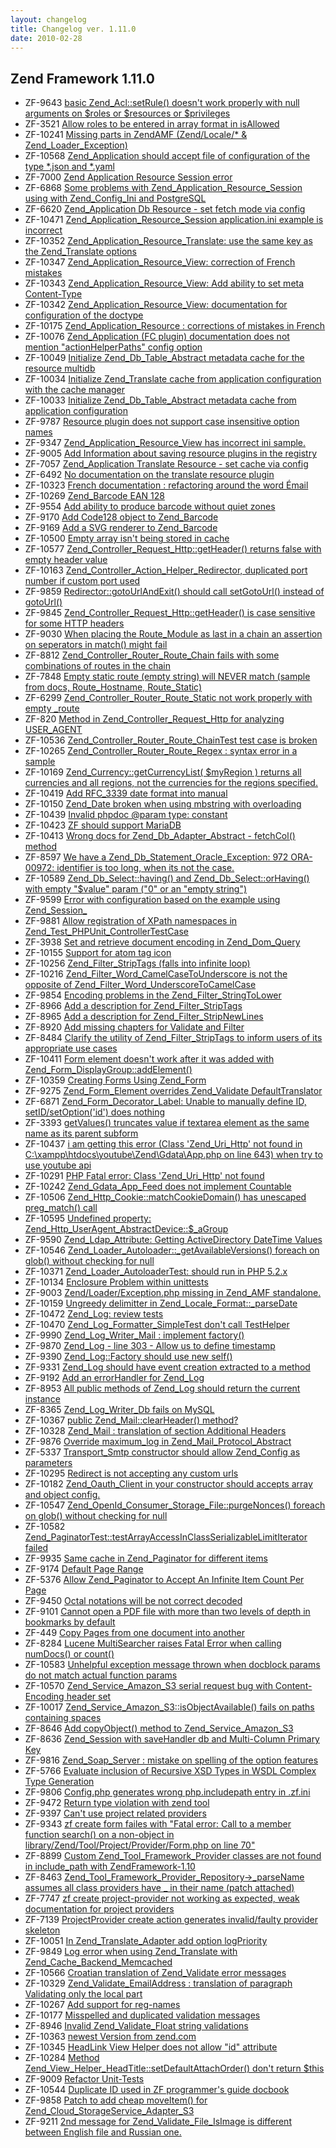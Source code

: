 ```yaml
---
layout: changelog
title: Changelog ver. 1.11.0
date: 2010-02-28
---
```


## Zend Framework 1.11.0

- ZF-9643	[basic Zend_Acl::setRule() doesn't work properly with null arguments on $roles or $resources or $privileges](/issue/browse/ZF-9643)
- ZF-3521	[Allow roles to be entered in array format in isAllowed](/issue/browse/ZF-3521)
- ZF-10241	[Missing parts in ZendAMF (Zend/Locale/* & Zend_Loader_Exception)](/issue/browse/ZF-10241)
- ZF-10568	[Zend_Application should accept file of configuration of the  type *.json and *.yaml](/issue/browse/ZF-10568)
- ZF-7000	[Zend Application Resource Session error](/issue/browse/ZF-7000)
- ZF-6868	[Some problems with Zend_Application_Resource_Session using with Zend_Config_Ini and PostgreSQL](/issue/browse/ZF-6868)
- ZF-6620	[Zend_Application Db Resource - set fetch mode via config](/issue/browse/ZF-6620)
- ZF-10471	[Zend_Application_Resource_Session application.ini example is incorrect](/issue/browse/ZF-10471)
- ZF-10352	[Zend_Application_Resource_Translate: use the same key as the Zend_Translate options](/issue/browse/ZF-10352)
- ZF-10347	[Zend_Application_Resource_View: correction of French mistakes](/issue/browse/ZF-10347)
- ZF-10343	[Zend_Application_Resource_View: Add ability to set meta Content-Type](/issue/browse/ZF-10343)
- ZF-10342	[Zend_Application_Resource_View: documentation for configuration of the doctype](/issue/browse/ZF-10342)
- ZF-10175	[Zend_Application_Resource : corrections of mistakes in French](/issue/browse/ZF-10175)
- ZF-10076	[Zend_Application (FC plugin) documentation does not mention "actionHelperPaths" config option](/issue/browse/ZF-10076)
- ZF-10049	[Initialize Zend_Db_Table_Abstract metadata cache for the resource multidb](/issue/browse/ZF-10049)
- ZF-10034	[Initialize Zend_Translate cache from application configuration with the cache manager](/issue/browse/ZF-10034)
- ZF-10033	[Initialize Zend_Db_Table_Abstract metadata cache from application configuration](/issue/browse/ZF-10033)
- ZF-9787	[Resource plugin does not support case insensitive option names](/issue/browse/ZF-9787)
- ZF-9347	[Zend_Application_Resource_View has incorrect ini sample. ](/issue/browse/ZF-9347)
- ZF-9005	[Add Information about saving resource plugins in the registry](/issue/browse/ZF-9005)
- ZF-7057	[Zend_Application Translate Resource - set cache via config](/issue/browse/ZF-7057)
- ZF-6492	[No documentation on the translate resource plugin](/issue/browse/ZF-6492)
- ZF-10323	[French documentation : refactoring around the word Émail](/issue/browse/ZF-10323)
- ZF-10269	[Zend_Barcode EAN 128](/issue/browse/ZF-10269)
- ZF-9554	[Add ability to produce barcode without quiet zones](/issue/browse/ZF-9554)
- ZF-9170	[Add Code128 object to Zend_Barcode](/issue/browse/ZF-9170)
- ZF-9169	[Add a SVG renderer to Zend_Barcode](/issue/browse/ZF-9169)
- ZF-10500	[Empty array isn't being stored in cache](/issue/browse/ZF-10500)
- ZF-10577	[Zend_Controller_Request_Http::getHeader() returns false with empty header value](/issue/browse/ZF-10577)
- ZF-10163	[Zend_Controller_Action_Helper_Redirector, duplicated port number if custom port used](/issue/browse/ZF-10163)
- ZF-9859	[Redirector::gotoUrlAndExit() should call setGotoUrl() instead of gotoUrl()](/issue/browse/ZF-9859)
- ZF-9845	[Zend_Controller_Request_Http::getHeader() is case sensitive for some HTTP headers](/issue/browse/ZF-9845)
- ZF-9030	[When placing the Route_Module as last in a chain an assertion on seperators in match() might fail](/issue/browse/ZF-9030)
- ZF-8812	[Zend_Controller_Router_Route_Chain fails with some combinations of routes in the chain](/issue/browse/ZF-8812)
- ZF-7848	[Empty static route (empty string) will NEVER match (sample from docs, Route_Hostname, Route_Static)](/issue/browse/ZF-7848)
- ZF-6299	[Zend_Controller_Router_Route_Static not work properly with empty _route](/issue/browse/ZF-6299)
- ZF-820	[Method in Zend_Controller_Request_Http for analyzing USER_AGENT](/issue/browse/ZF-820)
- ZF-10536	[Zend_Controller_Router_Route_ChainTest test case is broken](/issue/browse/ZF-10536)
- ZF-10265	[Zend_Controller_Router_Route_Regex : syntax error in a sample](/issue/browse/ZF-10265)
- ZF-10169	[Zend_Currency::getCurrencyList( $myRegion ) returns all currencies and all regions, not the currencies for the regions specified.](/issue/browse/ZF-10169)
- ZF-10419	[Add RFC_3339 date format into manual](/issue/browse/ZF-10419)
- ZF-10150	[Zend_Date broken when using mbstring with overloading](/issue/browse/ZF-10150)
- ZF-10439	[Invalid phpdoc @param type: constant](/issue/browse/ZF-10439)
- ZF-10423	[ZF should support MariaDB](/issue/browse/ZF-10423)
- ZF-10413	[Wrong docs for Zend_Db_Adapter_Abstract - fetchCol() method](/issue/browse/ZF-10413)
- ZF-8597	[We have a Zend_Db_Statement_Oracle_Exception: 972 ORA-00972: identifier is too long, when its not the case.](/issue/browse/ZF-8597)
- ZF-10589	[Zend_Db_Select::having() and Zend_Db_Select::orHaving() with empty "$value" param ("0" or an "empty string")](/issue/browse/ZF-10589)
- ZF-9599	[Error with configuration based on the example using Zend_Session_](/issue/browse/ZF-9599)
- ZF-9881	[Allow registration of XPath namespaces in Zend_Test_PHPUnit_ControllerTestCase](/issue/browse/ZF-9881)
- ZF-3938	[Set and retrieve document encoding in Zend_Dom_Query](/issue/browse/ZF-3938)
- ZF-10155	[Support for atom tag icon](/issue/browse/ZF-10155)
- ZF-10256	[Zend_Filter_StripTags (falls into infinite loop)](/issue/browse/ZF-10256)
- ZF-10216	[Zend_Filter_Word_CamelCaseToUnderscore is not the opposite of Zend_Filter_Word_UnderscoreToCamelCase](/issue/browse/ZF-10216)
- ZF-9854	[Encoding problems in the Zend_Filter_StringToLower](/issue/browse/ZF-9854)
- ZF-8966	[Add a description for Zend_Filter_StripTags](/issue/browse/ZF-8966)
- ZF-8965	[Add a description for Zend_Filter_StripNewLines](/issue/browse/ZF-8965)
- ZF-8920	[Add missing chapters for Validate and Filter](/issue/browse/ZF-8920)
- ZF-8484	[Clarify the utility of Zend_Filter_StripTags to inform users of its appropriate use cases](/issue/browse/ZF-8484)
- ZF-10411	[Form element doesn't work after it was added with Zend_Form_DisplayGroup::addElement()](/issue/browse/ZF-10411)
- ZF-10359	[Creating Forms Using Zend_Form](/issue/browse/ZF-10359)
- ZF-9275	[Zend_Form_Element overrides Zend_Validate DefaultTranslator](/issue/browse/ZF-9275)
- ZF-6871	[Zend_Form_Decorator_Label: Unable to manually define ID, setID/setOption('id') does nothing](/issue/browse/ZF-6871)
- ZF-3393	[getValues() truncates value if textarea element as the same name as its parent subform](/issue/browse/ZF-3393)
- ZF-10437	[i am getting this error (Class 'Zend_Uri_Http' not found in C:\xampp\htdocs\youtube\Zend\Gdata\App.php on line 643) when try to use youtube api](/issue/browse/ZF-10437)
- ZF-10291	[PHP Fatal error:  Class 'Zend_Uri_Http' not found](/issue/browse/ZF-10291)
- ZF-10242	[Zend_Gdata_App_Feed does not implement Countable](/issue/browse/ZF-10242)
- ZF-10506	[Zend_Http_Cookie::matchCookieDomain() has unescaped preg_match() call](/issue/browse/ZF-10506)
- ZF-10595	[Undefined property: Zend_Http_UserAgent_AbstractDevice::$_aGroup](/issue/browse/ZF-10595)
- ZF-9590	[Zend_Ldap_Attribute: Getting ActiveDirectory DateTime Values](/issue/browse/ZF-9590)
- ZF-10546	[Zend_Loader_Autoloader::_getAvailableVersions() foreach on glob() without checking for null](/issue/browse/ZF-10546)
- ZF-10371	[Zend_Loader_AutoloaderTest: should run in PHP 5.2.x](/issue/browse/ZF-10371)
- ZF-10134	[Enclosure Problem within unittests](/issue/browse/ZF-10134)
- ZF-9003	[Zend/Loader/Exception.php missing in Zend_AMF standalone.](/issue/browse/ZF-9003)
- ZF-10159	[Ungreedy delimitter in Zend_Locale_Format::_parseDate](/issue/browse/ZF-10159)
- ZF-10472	[Zend_Log: review tests](/issue/browse/ZF-10472)
- ZF-10470	[Zend_Log_Formatter_SimpleTest don't call TestHelper](/issue/browse/ZF-10470)
- ZF-9990	[Zend_Log_Writer_Mail : implement factory()](/issue/browse/ZF-9990)
- ZF-9870	[Zend_Log - line 303 - Allow us to define timestamp](/issue/browse/ZF-9870)
- ZF-9390	[Zend_Log::Factory should use new self()](/issue/browse/ZF-9390)
- ZF-9331	[Zend_Log should have event creation extracted to a method](/issue/browse/ZF-9331)
- ZF-9192	[Add an errorHandler for Zend_Log](/issue/browse/ZF-9192)
- ZF-8953	[All public methods of Zend_Log should return the current instance](/issue/browse/ZF-8953)
- ZF-8365	[Zend_Log_Writer_Db fails on MySQL](/issue/browse/ZF-8365)
- ZF-10367	[public Zend_Mail::clearHeader() method?](/issue/browse/ZF-10367)
- ZF-10328	[Zend_Mail : translation of section Additional Headers](/issue/browse/ZF-10328)
- ZF-9876	[Override maximum_log in Zend_Mail_Protocol_Abstract](/issue/browse/ZF-9876)
- ZF-5337	[Transport_Smtp constructor should allow Zend_Config as parameters](/issue/browse/ZF-5337)
- ZF-10295	[Redirect is not accepting any custom urls](/issue/browse/ZF-10295)
- ZF-10182	[Zend_Oauth_Client in your constructor should accepts array and object config.](/issue/browse/ZF-10182)
- ZF-10547	[Zend_OpenId_Consumer_Storage_File::purgeNonces() foreach on glob() without checking for null](/issue/browse/ZF-10547)
- ZF-10582	[Zend_PaginatorTest::testArrayAccessInClassSerializableLimitIterator failed](/issue/browse/ZF-10582)
- ZF-9935	[Same cache in Zend_Paginator for different items](/issue/browse/ZF-9935)
- ZF-9174	[Default Page Range](/issue/browse/ZF-9174)
- ZF-5376	[Allow Zend_Paginator to Accept An Infinite Item Count Per Page](/issue/browse/ZF-5376)
- ZF-9450	[Octal notations will be not correct decoded](/issue/browse/ZF-9450)
- ZF-9101	[Cannot open a PDF file with more than two levels of depth in bookmarks by default](/issue/browse/ZF-9101)
- ZF-449	[Copy Pages from one document into another](/issue/browse/ZF-449)
- ZF-8284	[Lucene MultiSearcher raises Fatal Error when calling numDocs() or count()](/issue/browse/ZF-8284)
- ZF-10583	[Unhelpful exception message thrown when docblock params do not match actual function params](/issue/browse/ZF-10583)
- ZF-10570	[Zend_Service_Amazon_S3 serial request bug with Content-Encoding header set](/issue/browse/ZF-10570)
- ZF-10017	[Zend_Service_Amazon_S3::isObjectAvailable() fails on paths containing spaces](/issue/browse/ZF-10017)
- ZF-8646	[Add copyObject() method to Zend_Service_Amazon_S3](/issue/browse/ZF-8646)
- ZF-8636	[Zend_Session with saveHandler db and Multi-Column Primary Key](/issue/browse/ZF-8636)
- ZF-9816	[Zend_Soap_Server : mistake on spelling of the option features](/issue/browse/ZF-9816)
- ZF-5766	[Evaluate inclusion of Recursive XSD Types in WSDL Complex Type Generation](/issue/browse/ZF-5766)
- ZF-9806	[Config.php generates wrong php.includepath entry in .zf.ini](/issue/browse/ZF-9806)
- ZF-9472	[Return type violation with zend tool](/issue/browse/ZF-9472)
- ZF-9397	[Can't use project related providers](/issue/browse/ZF-9397)
- ZF-9343	[zf create form failes with "Fatal error: Call to a member function search() on a non-object in library/Zend/Tool/Project/Provider/Form.php on line 70"](/issue/browse/ZF-9343)
- ZF-8899	[Custom Zend_Tool_Framework_Provider classes are not found in include_path with ZendFramework-1.10](/issue/browse/ZF-8899)
- ZF-8463	[Zend_Tool_Framework_Provider_Repository->_parseName assumes all class providers have _ in their name (patch attached)](/issue/browse/ZF-8463)
- ZF-7747	[zf create project-provider not working as expected, weak documentation for project providers](/issue/browse/ZF-7747)
- ZF-7139	[ProjectProvider create action generates invalid/faulty provider skeleton](/issue/browse/ZF-7139)
- ZF-10051	[In Zend_Translate_Adapter add option logPriority](/issue/browse/ZF-10051)
- ZF-9849	[Log error when using Zend_Translate with Zend_Cache_Backend_Memcached](/issue/browse/ZF-9849)
- ZF-10566	[Croatian translation of Zend_Validate error messages](/issue/browse/ZF-10566)
- ZF-10329	[Zend_Validate_EmailAddress : translation of paragraph Validating only the local part](/issue/browse/ZF-10329)
- ZF-10267	[Add support for reg-names](/issue/browse/ZF-10267)
- ZF-10177	[Misspelled and duplicated validation messages](/issue/browse/ZF-10177)
- ZF-8946	[Invalid Zend_Validate_Float string validations](/issue/browse/ZF-8946)
- ZF-10363	[newest Version from zend.com](/issue/browse/ZF-10363)
- ZF-10345	[HeadLink View Helper does not allow "id" attribute](/issue/browse/ZF-10345)
- ZF-10284	[Method Zend_View_Helper_HeadTitle::setDefaultAttachOrder() don't return $this](/issue/browse/ZF-10284)
- ZF-9009	[Refactor Unit-Tests](/issue/browse/ZF-9009)
- ZF-10544	[Duplicate ID used in ZF programmer's guide docbook](/issue/browse/ZF-10544)
- ZF-9858	[Patch to add cheap moveItem() for Zend_Cloud_StorageService_Adapter_S3](/issue/browse/ZF-9858)
- ZF-9211	[2nd message for Zend_Validate_File_IsImage is different between English file and Russian one.](/issue/browse/ZF-9211)
